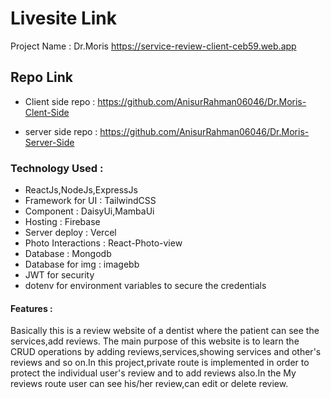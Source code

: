 # Livesite Link

Project Name : Dr.Moris
https://service-review-client-ceb59.web.app

## Repo Link

- Client side repo : https://github.com/AnisurRahman06046/Dr.Moris-Clent-Side

- server side repo : https://github.com/AnisurRahman06046/Dr.Moris-Server-Side

### Technology Used :

- ReactJs,NodeJs,ExpressJs
- Framework for UI : TailwindCSS
- Component : DaisyUi,MambaUi
- Hosting : Firebase
- Server deploy : Vercel
- Photo Interactions : React-Photo-view
- Database : Mongodb
- Database for img : imagebb
- JWT for security
- dotenv for environment variables to secure the credentials

#### Features :

Basically this is a review website of a dentist where the patient can see the services,add reviews. The main purpose of this website is to learn the CRUD operations by adding reviews,services,showing services and other's reviews and so on.In this project,private route is implemented in order to protect the individual user's review and to add reviews also.In the My reviews route user can see his/her review,can edit or delete review.
